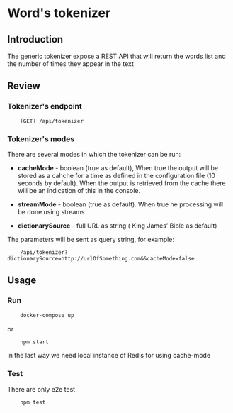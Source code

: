 # Word's tokenizer

## Introduction

The generic tokenizer expose a REST API that will return the words list and the number of times they appear in the text 

## Review
### Tokenizer's endpoint
```url
    [GET] /api/tokenizer
```
### Tokenizer's modes

There are several modes in which the tokenizer can be run:
* **cacheMode** - boolean (true as default),  When true the output will be stored as a cahche for a time as defined in the configuration file (10 seconds by default). When the output is retrieved from the cache there will be an indication of this in the console.

* **streamMode** - boolean (true as default). When true he processing will be done using streams

* **dictionarySource** - full URL as string ( King James’ Bible as default)

The parameters will be sent as query string, for example:
```url
    /api/tokenizer?dictionarySource=http://urlOfSomething.com&&cacheMode=false
```



## Usage

### Run

```zsh
    docker-compose up
```
or

```zsh
    npm start
```
in the last way we need local instance of Redis for using cache-mode

### Test
There are only e2e test
```zsh
    npm test
```
